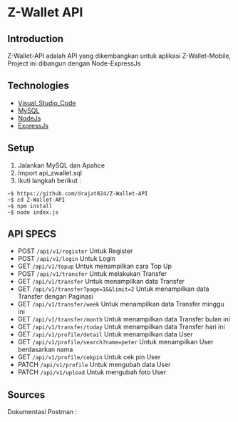 # Z-Wallet API

## Introduction 

Z-Wallet-API adalah API yang dikembangkan untuk aplikasi Z-Wallet-Mobile, Project ini dibangun dengan Node-ExpressJs


## Technologies

- [Visual_Studio_Code](https://code.visualstudio.com/)
- [MySQL](https://www.mysql.com/)
- [NodeJs](https://nodejs.org/)
- [ExpressJs](https://expressjs.com/)



## Setup

1. Jalankan MySQL dan Apahce
2. Import api_zwallet.sql
3. Ikuti langkah berikut :
```
~$ https://github.com/drajat824/Z-Wallet-API
~$ cd Z-Wallet-API
~$ npm install
~$ node index.js
```

## API SPECS

- POST `/api/v1/register` Untuk Register
- POST `/api/v1/login` Untuk Login
- GET `/api/v1/topup` Untuk menampilkan cara Top Up
- POST `/api/v1/transfer` Untuk melakukan Transfer
- GET `/api/v1/transfer` Untuk menampilkan data Transfer
- GET `/api/v1/transfer?page=1&&limit=2` Untuk menampilkan data Transfer dengan Paginasi
- GET `/api/v1/transfer/week` Untuk menampilkan data Transfer minggu ini
- GET `/api/v1/transfer/month` Untuk menampilkan data Transfer bulan ini
- GET `/api/v1/transfer/today` Untuk menampilkan data Transfer hari ini
- GET `/api/v1/profile/detail` Untuk menampilkan data User
- GET `/api/v1/profile/search?name=peter` Untuk menampilkan User berdasarkan nama
- GET `/api/v1/profile/cekpin` Untuk cek pin User
- PATCH `/api/v1/profile` Untuk mengubah data User
- PATCH `/api/v1/upload` Untuk mengubah foto User

## Sources

Dokumentasi Postman : 
